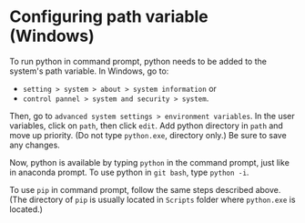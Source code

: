 # Configuring path variable (Windows)

To run python in command prompt, python needs to be added to the system's path variable. In Windows, go to:

- `setting > system > about > system information` or
- `control pannel > system and security > system`.

Then, go to `advanced system settings > environment variables`. In the user variables, click on `path`, then click `edit`. Add python directory in `path` and move up priority. (Do not type `python.exe`, directory only.) Be sure to save any changes.

Now, python is available by typing `python` in the command prompt, just like in anaconda prompt. To use python in `git bash`, type `python -i`.

To use `pip` in command prompt, follow the same steps described above. (The directory of `pip` is usually located in `Scripts` folder where `python.exe` is located.)
